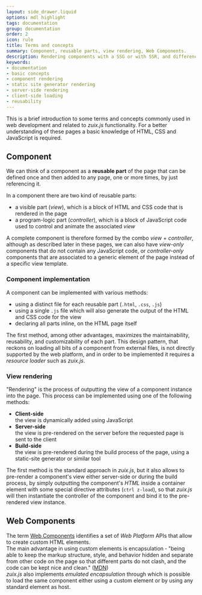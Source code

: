 ```yaml
---
layout: side_drawer.liquid
options: mdl highlight
tags: documentation
group: documentation
order: 2
icon: rule
title: Terms and concepts
summary: Component, reusable parts, view rendering, Web Components.
description: Rendering components with a SSG or with SSR, and differences with client-side components loading. About reusability. 
keywords:
- documentation
- basic concepts
- component rendering
- static site generator rendering
- server-side rendering
- client-side loading
- reusability
---
```


This is a brief introduction to some terms and concepts commonly used in web development and related to *zuix.js*
functionality.
For a better understanding of these pages a basic knowledge of HTML, CSS and JavaScript is required.  


## Component

We can think of a component as a **reusable part** of the page that can be defined once and then added to
any page, one or more times, by just referencing it.

In a component there are two kind of reusable parts:

- a visible part (*view*), which is a block of HTML and CSS code that is rendered in the page
- a program-logic part (*controller*), which is a block of JavaScript code used to control and animate the associated *view*

A complete component is therefore formed by the combo *view* + *controller*, although as described later
in these pages, we can also have *view-only* components that do not contain any JavaScript code, or *controller-only*
components that are associated to a generic element of the page instead of a specific view template.

### Component implementation

A component can be implemented with various methods:

- using a distinct file for each reusable part (`.html`, `.css`, `.js`)
- using a single `.js` file which will also generate the output of the HTML and CSS code for the view
- declaring all parts inline, on the HTML page itself

The first method, among other advantages, maximizes the maintainability, reusability, and customizability of each part.
This design pattern, that reckons on loading all bits of a component from external files, is not directly supported by
the web platform, and in order to be implemented it requires a *resource loader* such as *zuix.js*.


### View rendering

"Rendering" is the process of outputting the view of a component instance into the page.
This process can be implemented using one of the following methods:


- **Client-side**  
  the view is dynamically added using JavaScript
- **Server-side**  
  the view is pre-rendered on the server before the requested page is sent to the client
- **Build-side**  
  the view is pre-rendered during the build process of the page, using a static-site generator or similar tool

The first method is the standard approach in *zuix.js*, but it also allows to pre-render a component's view
either server-side or during the build process, by simply outputting the component's *HTML*
inside a container element with some special directive attributes (`ctrl z-load`), so that *zuix.js* will
then instantiate the controller of the component and bind it to the pre-rendered view instance.


## Web Components

The term [Web Components](https://developer.mozilla.org/en-US/docs/Web/API/Web_components) identifies a set of
*Web Platform* APIs that allow to create custom HTML elements.  
The main advantage in using custom elements is encapsulation &dash;
"being able to keep the markup structure, style, and behavior hidden and separate from other code on the page so that
different parts do not clash, and the code can be kept nice and clean." ([MDN](https://developer.mozilla.org/en-US/docs/Web/API/Web_components/Using_shadow_DOM))  
*zuix.js* also implements *emulated encapsulation* through which is possible to load the same component either
using a custom element or by using any standard element as host.
